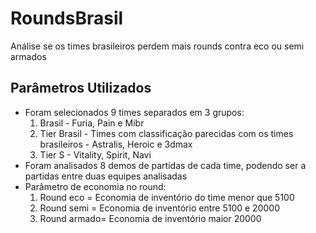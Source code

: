 # RoundsBrasil
 Análise se os times brasileiros perdem mais rounds contra eco ou semi armados

 ## Parâmetros Utilizados
 - Foram selecionados 9 times separados em 3 grupos:
    1. Brasil - Furia, Pain e Mibr
    2. Tier Brasil - Times com classificação parecidas com os times brasileiros - Astralis, Heroic e 3dmax
    3. Tier S - Vitality, Spirit, Navi
 - Foram analisados 8 demos de partidas de cada time, podendo ser a partidas entre duas equipes analisadas
 - Parâmetro de economia no round:
    1. Round eco = Economia de inventório do time menor que 5100
    2. Round semi = Economia de inventório entre 5100 e 20000
    3. Round armado= Economia de inventório maior 20000
